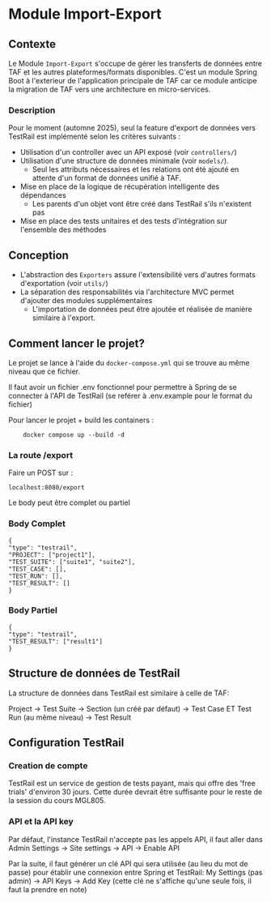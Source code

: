 # Module Import-Export

## Contexte
Le Module `Import-Export` s'occupe de gérer les transferts de données entre TAF et les autres plateformes/formats
disponibles. C'est un module Spring Boot à l'exterieur de l'application principale de TAF car ce module anticipe la migration de TAF vers une architecture en micro-services.

### Description

Pour le moment (automne 2025), seul la feature d'export de données vers TestRail est implémenté selon les critères suivants :

- Utilisation d'un controller avec un API exposé (voir `controllers/`)
- Utilisation d'une structure de données minimale (voir `models/`).
    - Seul les attributs nécessaires et les relations ont été ajouté en attente d'un format de données unifié à TAF.
- Mise en place de la logique de récupération intelligente des dépendances
    - Les parents d'un objet vont être créé dans TestRail s'ils n'existent pas
- Mise en place des tests unitaires et des tests d'intégration sur l'ensemble des méthodes

## Conception

- L'abstraction des `Exporters` assure l'extensibilité vers d'autres formats d'exportation (voir `utils/`)
- La séparation des responsabilités via l'architecture MVC permet d'ajouter des modules supplémentaires
    - L'importation de données peut être ajoutée et réalisée de manière similaire à l'export.

## Comment lancer le projet?
Le projet se lance à l'aide du `docker-compose.yml` qui se trouve au même niveau que ce fichier.

Il faut avoir un fichier .env fonctionnel pour permettre à Spring de se connecter à l'API de TestRail (se reférer
à .env.example pour le format du fichier)

Pour lancer le projet + build les containers :
```
    docker compose up --build -d
```

### La route /export

Faire un POST sur :
```
localhost:8080/export
```
Le body peut être complet ou partiel

### Body Complet
```
{
"type": "testrail",
"PROJECT": ["project1"],
"TEST_SUITE": ["suite1", "suite2"],
"TEST_CASE": [],
"TEST_RUN": [],
"TEST_RESULT": []
}
```
### Body Partiel
```
{
"type": "testrail",
"TEST_RESULT": ["result1"]
}
```
## Structure de données de TestRail
La structure de données dans TestRail est similaire à celle de TAF:

Project -> Test Suite -> Section (un créé par défaut) -> Test Case ET Test Run (au même niveau) -> Test Result

## Configuration TestRail

### Creation de compte
TestRail est un service de gestion de tests payant, mais qui offre des 'free trials' d'environ 30 jours. Cette durée devrait être suffisante pour le reste de la session du cours MGL805.

### API et la API key
Par défaut, l'instance TestRail n'accepte pas les appels API, il faut aller dans Admin Settings -> Site settings -> API
-> Enable API

Par la suite, il faut générer un clé API qui sera utilisée (au lieu du mot de passe) pour établir une connexion entre Spring et TestRail: My Settings (pas admin) -> API Keys -> Add Key (cette clé ne s'affiche qu'une seule fois, il faut la prendre en note)